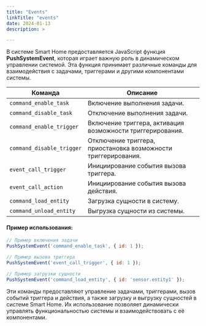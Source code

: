```yaml
---
title: "Events"
linkTitle: "events"
date: 2024-01-13
description: >

---
```


В системе Smart Home предоставляется JavaScript функция **PushSystemEvent**, которая играет важную роль в динамическом
управлении системой. Эта функция принимает различные команды для взаимодействия с задачами, триггерами и другими
компонентами системы.

| Команда                   | Описание                                                       |
|---------------------------|----------------------------------------------------------------|
| `command_enable_task`     | Включение выполнения задачи.                                   |
| `command_disable_task`    | Отключение выполнения задачи.                                  |
| `command_enable_trigger`  | Включение триггера, активация возможности триггерирования.     |
| `command_disable_trigger` | Отключение триггера, приостановка возможности триггерирования. |
| `event_call_trigger`      | Инициирование события вызова триггера.                         |
| `event_call_action`       | Инициирование события вызова действия.                         |
| `command_load_entity`     | Загрузка сущности в систему.                                   |
| `command_unload_entity`   | Выгрузка сущности из системы.                                  |

#### Пример использования:

```javascript
// Пример включения задачи
PushSystemEvent('command_enable_task', { id: 1 });

// Пример вызова триггера
PushSystemEvent('event_call_trigger', { id: 1 });

// Пример загрузки сущности
PushSystemEvent('command_load_entity', { id: 'sensor.entity1' });
```

Эти команды предоставляют управление задачами, триггерами, вызов событий триггера и действия, а также загрузку и
выгрузку сущностей в системе Smart Home. Их использование позволяет динамически управлять функциональностью системы и
взаимодействовать с её компонентами.
